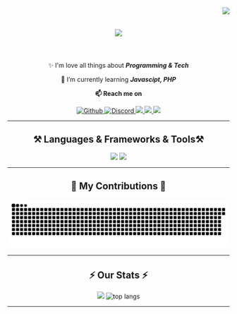 <img align="right" src="https://visitor-badge.laobi.icu/badge?page_id=aurelioo29.aurelioo29" />

<h1 align="center">
    <img src="https://readme-typing-svg.herokuapp.com/?font=Righteous&size=35&center=true&vCenter=true&width=500&height=70&duration=4000&lines=Hellooowww!+👋;+I'm+Aurelio!;" />
</h1>

<br/>

<div align="center">

✨ I'm love all things about _**Programming & Tech**_

🌱 I’m currently learning _**Javascipt, PHP**_

**📫 Reach me on**

<a href="https://github.com/aurelioo29">
  <img alt="Github" src="https://img.shields.io/badge/GitHub-100000?style=for-the-badge&logo=github&logoColor=white" target="_blank">
</a>
<a href="https://discord.com/users/701604338149228724">
  <img alt="Discord" src="https://img.shields.io/badge/Discord-728FCE?style=for-the-badge&logo=discord&logoColor=white">
</a>
<a href="https://linkedin.com/in/aureliolucio">
  <img src="https://img.shields.io/badge/LinkedIn-0077B5?style=for-the-badge&logo=linkedin&logoColor=white" />
</a>
<a href="https://instagram.com/aurelio29_">
  <img src="https://img.shields.io/badge/Instagram-E4405F?style=for-the-badge&logo=instagram&logoColor=white" />
</a>
<a href="mailto:aureliolucio5@gmail.com">
  <img src="https://img.shields.io/badge/Gmail-D14836?style=for-the-badge&logo=gmail&logoColor=white" />
</a>
</div>

 <hr/>
 
<h2 align="center">⚒️ Languages & Frameworks & Tools⚒️</h2>

<div align="center">
    <img src="https://skillicons.dev/icons?i=cpp,c,bootstrap,tailwind,html,css,vscode,github" />
    <img src="https://skillicons.dev/icons?i=linux,visualstudio,mysql,php,powershell,figma,git,js" /><br>
</div>

<hr/>

<div align="center">
  <h2>🐍 My Contributions 🐍</h2>
  <img alt="snake eating my contributions" src="https://raw.githubusercontent.com/aurelioo29/aurelioo29/output/github-contribution-grid-snake.svg" />
</div>

<hr/>

<h2 align="center">⚡ Our Stats ⚡</h2>
<div align=center>
  <img width=400 src="https://github-readme-stats.vercel.app/api?username=aurelioo29&count_private=true&show_icons=true&theme=react&rank_icon=&border_radius=10"/>
  <img width=305 src="https://github-readme-stats.vercel.app/api/top-langs/?username=aurelioo29&layout=compact&theme=react&border_radius=10&size_weight=1&count_weight=0.5&exclude_repo=github-readme-stats" alt="top langs"/>
</div>

<hr/>
